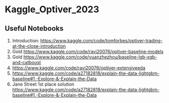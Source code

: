 # Kaggle_Optiver_2023
 
## Useful Notebooks
1. Introduction: https://www.kaggle.com/code/tomforbes/optiver-trading-at-the-close-introduction
2. Gold https://www.kaggle.com/code/ravi20076/optiver-baseline-models
3. Gold https://www.kaggle.com/code/yuanzhezhou/baseline-lgb-xgb-and-catboost
4. https://www.kaggle.com/code/ravi20076/optiver-extensiveeda
5. https://www.kaggle.com/code/a27182818/explain-the-data-lightgbm-baseline#1.-Explore-&-Explain-the-Data
6. Jane Street 1st place solution https://www.kaggle.com/code/a27182818/explain-the-data-lightgbm-baseline#1.-Explore-&-Explain-the-Data 